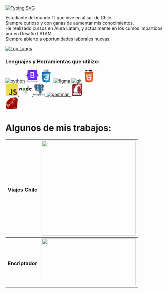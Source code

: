 
<a href="https://git.io/typing-svg"><img src="https://readme-typing-svg.demolab.com?font=Fira+Code&size=25&pause=1000&color=34DC5F&width=387&height=40&lines=Hola%2C+soy+Antonio+Badilla" alt="Typing SVG" /></a>
<p>Estudiante del mundo TI que vive en al sur de Chile.<br>
Siempre curioso y con ganas de aumentar mis conocimientos.<br>
He realizado cursos en Alura Latam, y actualmente en los cursos impartidos por en Desafio LATAM <br>
Siempre abierto a oportunidades laborales nuevas.<br></p>

[![Top Langs](https://github-readme-stats.vercel.app/api/top-langs/?username=DarkYusu&layout=compact&locate=es)](https://github.com/anuraghazra/github-readme-stats)


<h3 align="left">Lenguajes y Herramientas que utilizo:</h3>
<p align="left">
<a href="https://www.python.org/" target="_blank" rel="noreferrer"> <img src="https://github.com/user-attachments/assets/002cc762-fad5-4f84-8232-1ad126fa42ed" alt="python" width="40" height="40"/>
 </a> 
<a href="https://getbootstrap.com" target="_blank" rel="noreferrer"> <img src="https://raw.githubusercontent.com/devicons/devicon/master/icons/bootstrap/bootstrap-plain-wordmark.svg" alt="bootstrap" width="40" height="40"/> </a>
<a href="https://www.w3schools.com/css/" target="_blank" rel="noreferrer"> <img src="https://raw.githubusercontent.com/devicons/devicon/master/icons/css3/css3-original-wordmark.svg" alt="css3" width="40" height="40"/> </a> 
<a href="https://www.figma.com/" target="_blank" rel="noreferrer"> <img src="https://www.vectorlogo.zone/logos/figma/figma-icon.svg" alt="figma" width="40" height="40"/> </a> 
<a href="https://git-scm.com/" target="_blank" rel="noreferrer"> <img src="https://www.vectorlogo.zone/logos/git-scm/git-scm-icon.svg" alt="git" width="40" height="40"/> </a> 
<a href="https://www.w3.org/html/" target="_blank" rel="noreferrer"> <img src="https://raw.githubusercontent.com/devicons/devicon/master/icons/html5/html5-original-wordmark.svg" alt="html5" width="40" height="40"/></a> 
  <br>
<a href="https://developer.mozilla.org/en-US/docs/Web/JavaScript" target="_blank" rel="noreferrer"> <img src="https://raw.githubusercontent.com/devicons/devicon/master/icons/javascript/javascript-original.svg" alt="javascript" width="40" height="40"/> </a> 
<a href="https://nodejs.org" target="_blank" rel="noreferrer"> <img src="https://raw.githubusercontent.com/devicons/devicon/master/icons/nodejs/nodejs-original-wordmark.svg" alt="nodejs" width="40" height="40"/> </a> 
<a href="https://www.postgresql.org" target="_blank" rel="noreferrer"> <img src="https://raw.githubusercontent.com/devicons/devicon/master/icons/postgresql/postgresql-original-wordmark.svg" alt="postgresql" width="40" height="40"/> </a> 
<a href="https://postman.com" target="_blank" rel="noreferrer"> <img src="https://www.vectorlogo.zone/logos/getpostman/getpostman-icon.svg" alt="postman" width="40" height="40"/> </a> 
<a href="https://rubyonrails.org" target="_blank" rel="noreferrer"> <img src="https://raw.githubusercontent.com/devicons/devicon/master/icons/rails/rails-original-wordmark.svg" alt="rails" width="40" height="40"/> </a> 
  <br>
<a href="https://www.ruby-lang.org/en/" target="_blank" rel="noreferrer"> <img src="https://raw.githubusercontent.com/devicons/devicon/master/icons/ruby/ruby-original.svg" alt="ruby" width="40" height="40"/> </a> </p>

<h1>Algunos de mis trabajos:</h1>

| <h3>Viajes Chile</h3> | <a href="https://darkyusu.github.io/desafio_Viajes-Chile_Antonio-Badilla/" target="_blank" rel="noreferrer"><img src="https://github.com/DarkYusu/DarkYusu/assets/110235824/fb920df7-7ed1-4854-9d11-6437d19cdf40" width="300" height="300"></a> |
|------------------------------------------------------------------------------------------|------------------------------------------------------------------------------------|
| <h3>Encriptador</h3>                                                              | <a href="https://darkyusu.github.io/Encriptador/" target="_blank" rel="noreferrer"><img src="https://github.com/DarkYusu/DarkYusu/assets/110235824/17332d85-9b49-4f39-9765-87f571995373" width="300" height="150"></a>                                                     |

